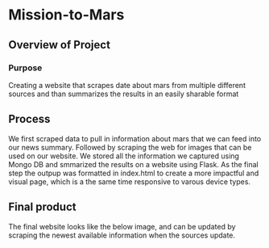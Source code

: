 # Mission-to-Mars

## Overview of Project

### Purpose

Creating a website that scrapes date about mars from multiple different sources and than summarizes the results in an easily sharable format

## Process

We first scraped data to pull in information about mars that we can feed into our news summary. Followed by scraping the web for images that can be used on our website. We stored all the information we captured using Mongo DB and smmarized the results on a website using Flask. As the final step the outpup was formatted in index.html to create a more impactful and visual page, which is a the same time responsive to varous device types. 

## Final product

The final website looks like the below image, and can be updated by scraping the newest available information when the sources update. 

